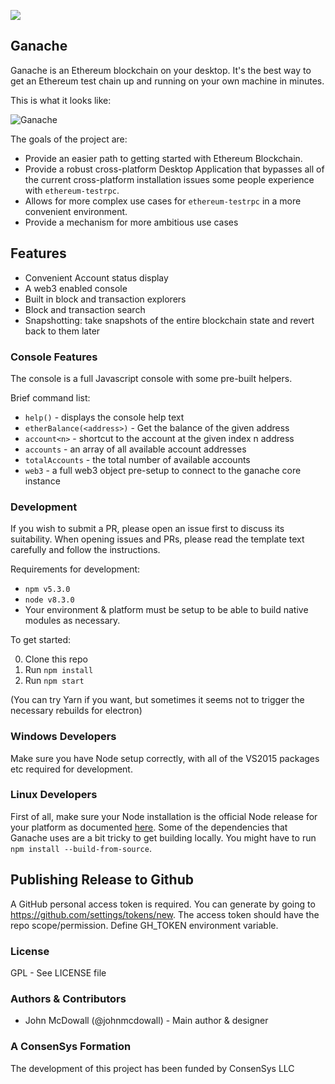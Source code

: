 ![](https://github.com/trufflesuite/ganache/blob/master/.github/images/ganache_banner.jpg?raw=true)

## Ganache

Ganache is an Ethereum blockchain on your desktop. It's the best way to get an Ethereum test chain up and running on your own machine in minutes.

This is what it looks like:

![Ganache](https://github.com/trufflesuite/ganache/blob/master/.github/images/ganache_screenshot.jpg?raw=true)

The goals of the project are:

- Provide an easier path to getting started with Ethereum Blockchain.
- Provide a robust cross-platform Desktop Application that bypasses all of the current cross-platform installation issues some people experience with `ethereum-testrpc`.
- Allows for more complex use cases for `ethereum-testrpc` in a more convenient environment.
- Provide a mechanism for more ambitious use cases

## Features

- Convenient Account status display
- A web3 enabled console
- Built in block and transaction explorers
- Block and transaction search
- Snapshotting: take snapshots of the entire blockchain state and revert back to them later

### Console Features

The console is a full Javascript console with some pre-built helpers.

Brief command list:

- `help()` - displays the console help text
- `etherBalance(<address>)` - Get the balance of the given address
- `account<n>` - shortcut to the account at the given index n address
- `accounts` - an array of all available account addresses
- `totalAccounts` - the total number of available accounts
- `web3` - a full web3 object pre-setup to connect to the ganache core instance

### Development

If you wish to submit a PR, please open an issue first to discuss its suitability. When opening issues and PRs, please read the template text carefully and follow the instructions.

Requirements for development:

- `npm v5.3.0`
- `node v8.3.0`
- Your environment & platform must be setup to be able to build native modules as necessary.

To get started:

0. Clone this repo
0. Run `npm install`
0. Run `npm start`

(You can try Yarn if you want, but sometimes it seems not to trigger the necessary rebuilds for electron)

### Windows Developers

Make sure you have Node setup correctly, with all of the VS2015 packages etc required for development.

### Linux Developers

First of all, make sure your Node installation is the official Node release for your platform as documented [here](https://nodejs.org/en/download/package-manager/). Some of the dependencies that Ganache uses are a bit tricky to get building locally. You might have to run `npm install --build-from-source`.

## Publishing Release to Github

A GitHub personal access token is required. You can generate by going to https://github.com/settings/tokens/new. The access token should have the repo scope/permission. Define GH_TOKEN environment variable.

### License

GPL - See LICENSE file

### Authors & Contributors

- John McDowall (@johnmcdowall) - Main author & designer

### A ConsenSys Formation

The development of this project has been funded by ConsenSys LLC
